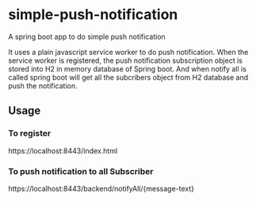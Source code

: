 # simple-push-notification
A spring boot app to do simple push notification

It uses a plain javascript service worker to do push notification.
When the service worker is registered, the push notification subscription object is stored into H2 in memory database of Spring boot. And when notify all is called spring boot will get all the subcribers object from H2 database and push the notification.

## Usage
### To register
https://localhost:8443/index.html

### To push notification to all Subscriber
https://localhost:8443/backend/notifyAll/{message-text}


